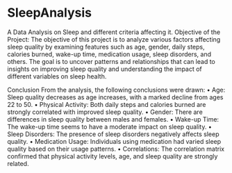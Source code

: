 # SleepAnalysis
A Data Analysis on Sleep and different criteria affecting it.
Objective of the Project: The objective of this project is to analyze various factors affecting sleep quality by examining features such as age, gender, daily steps, calories burned, wake-up time, medication usage, sleep disorders, and others. The goal is to uncover patterns and relationships that can lead to insights on improving sleep quality and understanding the impact of different variables on sleep health.

Conclusion
From the analysis, the following conclusions were drawn:
•	Age: Sleep quality decreases as age increases, with a marked decline from ages 22 to 50.
•	Physical Activity: Both daily steps and calories burned are strongly correlated with improved sleep quality.
•	Gender: There are differences in sleep quality between males and females.
•	Wake-up Time: The wake-up time seems to have a moderate impact on sleep quality.
•	Sleep Disorders: The presence of sleep disorders negatively affects sleep quality.
•	Medication Usage: Individuals using medication had varied sleep quality based on their usage patterns.
•	Correlations: The correlation matrix confirmed that physical activity levels, age, and sleep quality are strongly related.


